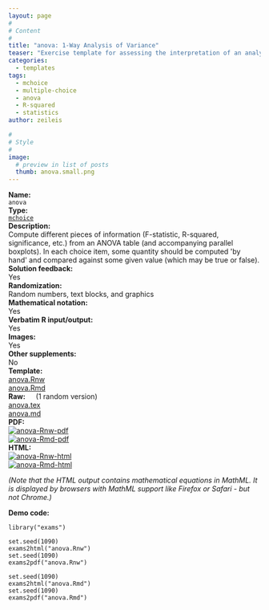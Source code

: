```yaml
---
layout: page
#
# Content
#
title: "anova: 1-Way Analysis of Variance"
teaser: "Exercise template for assessing the interpretation of an analysis-of-variance (ANOVA) table in multiple-choice form."
categories:
  - templates
tags:
  - mchoice
  - multiple-choice
  - anova
  - R-squared
  - statistics
author: zeileis

#
# Style
#
image:
  # preview in list of posts
  thumb: anova.small.png
---
```


<div class='row t1 b1'>
  <div class='medium-4 columns'><b>Name:</b></div>
  <div class='medium-8 columns'><code class="highlighter-rouge">anova</code></div>
</div>
<div class='row t1 b1'>
  <div class='medium-4 columns'><b>Type:</b></div>
  <div class='medium-8 columns'><a href="{{ site.url }}/tag/mchoice/"><code class="highlighter-rouge">mchoice</code></a></div>
</div>


<div class='row t20 b1'>
  <div class='medium-4 columns'><b>Description:</b></div>
  <div class='medium-8 columns'>Compute different pieces of information (F-statistic, R-squared, significance, etc.) from an ANOVA table (and accompanying parallel boxplots). In each choice item, some quantity should be computed 'by hand' and compared against some given value (which may be true or false).</div>
</div>
<div class='row t1 b1'>
  <div class='medium-4 columns'><b>Solution feedback:</b></div>
  <div class='medium-8 columns'>Yes</div>
</div>
<div class='row t1 b1'>
  <div class='medium-4 columns'><b>Randomization:</b></div>
  <div class='medium-8 columns'>Random numbers, text blocks, and graphics</div>
</div>
<div class='row t1 b1'>
  <div class='medium-4 columns'><b>Mathematical notation:</b></div>
  <div class='medium-8 columns'>Yes</div>
</div>
<div class='row t1 b1'>
  <div class='medium-4 columns'><b>Verbatim R input/output:</b></div>
  <div class='medium-8 columns'>Yes</div>
</div>
<div class='row t1 b1'>
  <div class='medium-4 columns'><b>Images:</b></div>
  <div class='medium-8 columns'>Yes</div>
</div>
<div class='row t1 b1'>
  <div class='medium-4 columns'><b>Other supplements:</b></div>
  <div class='medium-8 columns'>No</div>
</div>

<div class='row t20 b1'>
  <div class='medium-4 columns'><b>Template:</b></div>
  <div class='medium-4 columns'><a href="{{ site.url }}/assets/posts/2017-08-14-anova//anova.Rnw">anova.Rnw</a></div>
  <div class='medium-4 columns'><a href="{{ site.url }}/assets/posts/2017-08-14-anova//anova.Rmd">anova.Rmd</a></div>
</div>
<div class='row t1 b1'>
  <div class='medium-4 columns'><b>Raw:</b> (1 random version)</div>
  <div class='medium-4 columns'><a href="{{ site.url }}/assets/posts/2017-08-14-anova//anova.tex">anova.tex</a></div>
  <div class='medium-4 columns'><a href="{{ site.url }}/assets/posts/2017-08-14-anova//anova.md" >anova.md</a></div>
</div>
<div class='row t1 b1'>
  <div class='medium-4 columns'><b>PDF:</b></div>
  <div class='medium-4 columns'><a href="{{ site.url }}/assets/posts/2017-08-14-anova//anova-Rnw.pdf"><img src="{{ site.url }}/assets/posts/2017-08-14-anova//anova-Rnw-pdf.png" alt="anova-Rnw-pdf"/></a></div>
  <div class='medium-4 columns'><a href="{{ site.url }}/assets/posts/2017-08-14-anova//anova-Rmd.pdf"><img src="{{ site.url }}/assets/posts/2017-08-14-anova//anova-Rmd-pdf.png" alt="anova-Rmd-pdf"/></a></div>
</div>
<div class='row t1 b20'>
  <div class='medium-4 columns'><b>HTML:</b></div>
  <div class='medium-4 columns'><a href="{{ site.url }}/assets/posts/2017-08-14-anova//anova-Rnw.html"><img src="{{ site.url }}/assets/posts/2017-08-14-anova//anova-Rnw-html.png" alt="anova-Rnw-html"/></a></div>
  <div class='medium-4 columns'><a href="{{ site.url }}/assets/posts/2017-08-14-anova//anova-Rmd.html"><img src="{{ site.url }}/assets/posts/2017-08-14-anova//anova-Rmd-html.png" alt="anova-Rmd-html"/></a></div>
</div>

_(Note that the HTML output contains mathematical equations in MathML. It is displayed by browsers with MathML support like Firefox or Safari - but not Chrome.)_

**Demo code:**

<pre><code class="prettyprint ">library(&quot;exams&quot;)

set.seed(1090)
exams2html(&quot;anova.Rnw&quot;)
set.seed(1090)
exams2pdf(&quot;anova.Rnw&quot;)

set.seed(1090)
exams2html(&quot;anova.Rmd&quot;)
set.seed(1090)
exams2pdf(&quot;anova.Rmd&quot;)</code></pre>
